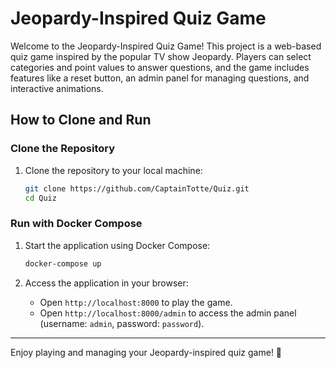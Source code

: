 # Jeopardy-Inspired Quiz Game

Welcome to the Jeopardy-Inspired Quiz Game! This project is a web-based quiz game inspired by the popular TV show Jeopardy. Players can select categories and point values to answer questions, and the game includes features like a reset button, an admin panel for managing questions, and interactive animations.

## How to Clone and Run

### Clone the Repository

1. Clone the repository to your local machine:
   ```bash
   git clone https://github.com/CaptainTotte/Quiz.git
   cd Quiz
   ```

### Run with Docker Compose

1. Start the application using Docker Compose:
   ```bash
   docker-compose up
   ```

2. Access the application in your browser:
   - Open `http://localhost:8000` to play the game.
   - Open `http://localhost:8000/admin` to access the admin panel (username: `admin`, password: `password`).

---

Enjoy playing and managing your Jeopardy-inspired quiz game! 🎉
